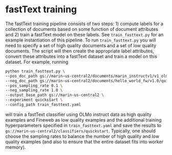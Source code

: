 # fastText training

The fastText training pipeline consists of two steps: 1) compute labels for a collection of documents based on 
some function of document attributes and 2) train a fastText model on these labels. See `train_fasttext.py` for an example 
instantiation of this pipeline. To run `train_fasttext.py` you will need to specify a set of high quality documents 
and a set of low quality documents. The script will then create the appropriate label attributes, convert these attributes into a fastText dataset and train a model on this dataset. For example, running 

```bash
python train_fasttext.py \
--pos_doc_path gs://marin-us-central2/documents/marin_instructv1/v1_olmo_mix/text \
--neg_doc_path gs://marin-us-central2/documents/hello_world_fw/v1.0/quickstart \
--pos_sampling_rate 0.1 \
--neg_sampling_rate 1.0 \
--output_base_path gs://marin-us-central2 \
--experiment quickstart \
--config_path train_fasttext.yaml
```
will train a fastText classifier using OLMo instruct data as high quality examples and Fineweb as low quality examples and 
the additional training hyperparameters specified in `train_fasttext.yaml` 
and save the results to `gs://marin-us-central2/classifiers/quickstart`.
Typically, one should choose the sampling rates to balance the number of high quality and low quality examples (and also 
to ensure that the entire dataset fits into worker memory).